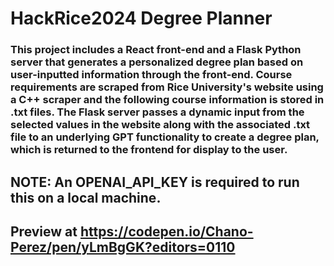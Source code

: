 # HackRice2024 Degree Planner

### This project includes a React front-end and a Flask Python server that generates a personalized degree plan based on user-inputted information through the front-end. Course requirements are scraped from Rice University's website using a C++ scraper and the following course information is stored in .txt files. The Flask server passes a dynamic input from the selected values in the website along with the associated .txt file to an underlying GPT functionality to create a degree plan, which is returned to the frontend for display to the user.

## NOTE: An OPENAI_API_KEY is required to run this on a local machine.

## Preview at https://codepen.io/Chano-Perez/pen/yLmBgGK?editors=0110
